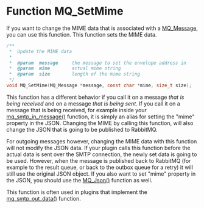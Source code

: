 # Function MQ_SetMime

If you want to change the MIME data that is associated with a [MQ_Message](copernica-docs:Mailerq/mq_message), you can use this function. This function sets the MIME data.

````c
/**
 *  Update the MIME data
 *
 *  @param  message     the message to set the envelope address in
 *  @param  mime        actual mime string
 *  @param  size        length of the mime string
 */
void MQ_SetMime(MQ_Message *message, const char *mime, size_t size);
````

This function has a different behavior if you call it on a message _that is being received_ and on a message _that is being sent_. If you call it on a message that is being received, for example inside your [mq_smtp_in_message()](copernica-docs:Mailerq/mq_smtp_in_message) function, it is simply an alias for setting the "mime" property in the JSON. Changing the MIME by calling this function, will also change the JSON that is going to be published to RabbitMQ.

For outgoing messages however, changing the MIME data with this function will not modify the JSON data. If your plugin calls this function before the actual data is sent over the SMTP connection, the newly set data is going to be used. However, when the message is published back to RabbitMQ (for example to the result queue, or back to the outbox queue for a retry) it will still use the original JSON object. If you also want to set "mime" property in the JSON, you should use the [MQ_Json()](copernica-docs:Mailerq/mq_json) function as well.

This function is often used in plugins that implement the [mq_smtp_out_data()](copernica-docs:Mailerq/mq_smtp_out_data) function.